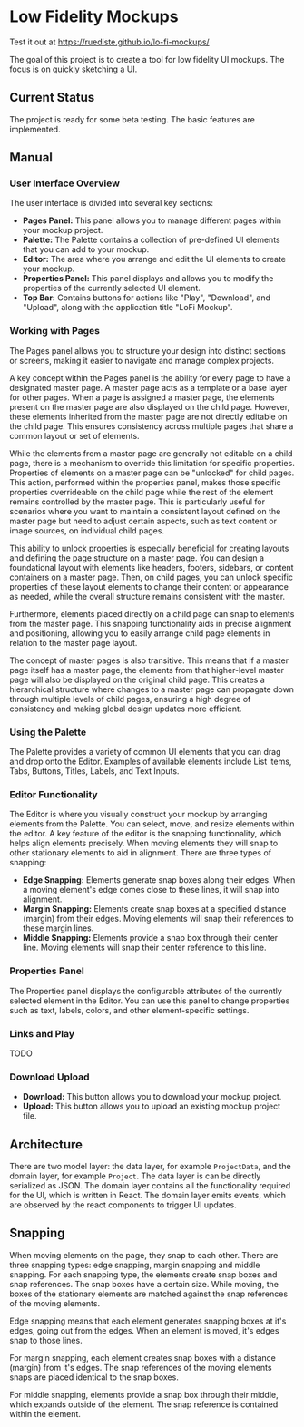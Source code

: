# Low Fidelity Mockups

Test it out at https://ruediste.github.io/lo-fi-mockups/

The goal of this project is to create a tool for low fidelity UI mockups. The focus is on quickly sketching a UI.

## Current Status

The project is ready for some beta testing. The basic features are implemented.

## Manual

### User Interface Overview

The user interface is divided into several key sections:

- **Pages Panel:** This panel allows you to manage different pages within your mockup project.
- **Palette:** The Palette contains a collection of pre-defined UI elements that you can add to your mockup.
- **Editor:** The area where you arrange and edit the UI elements to create your mockup.
- **Properties Panel:** This panel displays and allows you to modify the properties of the currently selected UI element.
- **Top Bar:** Contains buttons for actions like "Play", "Download", and "Upload", along with the application title "LoFi Mockup".

### Working with Pages

The Pages panel allows you to structure your design into distinct sections or screens, making it easier to navigate and manage complex projects.

A key concept within the Pages panel is the ability for every page to have a designated master page. A master page acts as a template or a base layer for other pages. When a page is assigned a master page, the elements present on the master page are also displayed on the child page. However, these elements inherited from the master page are not directly editable on the child page. This ensures consistency across multiple pages that share a common layout or set of elements.

While the elements from a master page are generally not editable on a child page, there is a mechanism to override this limitation for specific properties. Properties of elements on a master page can be "unlocked" for child pages. This action, performed within the properties panel, makes those specific properties overrideable on the child page while the rest of the element remains controlled by the master page. This is particularly useful for scenarios where you want to maintain a consistent layout defined on the master page but need to adjust certain aspects, such as text content or image sources, on individual child pages.

This ability to unlock properties is especially beneficial for creating layouts and defining the page structure on a master page. You can design a foundational layout with elements like headers, footers, sidebars, or content containers on a master page. Then, on child pages, you can unlock specific properties of these layout elements to change their content or appearance as needed, while the overall structure remains consistent with the master.

Furthermore, elements placed directly on a child page can snap to elements from the master page. This snapping functionality aids in precise alignment and positioning, allowing you to easily arrange child page elements in relation to the master page layout.

The concept of master pages is also transitive. This means that if a master page itself has a master page, the elements from that higher-level master page will also be displayed on the original child page. This creates a hierarchical structure where changes to a master page can propagate down through multiple levels of child pages, ensuring a high degree of consistency and making global design updates more efficient.

### Using the Palette

The Palette provides a variety of common UI elements that you can drag and drop onto the Editor. Examples of available elements include List items, Tabs, Buttons, Titles, Labels, and Text Inputs.

### Editor Functionality

The Editor is where you visually construct your mockup by arranging elements from the Palette. You can select, move, and resize elements within the editor. A key feature of the editor is the snapping functionality, which helps align elements precisely. When moving elements they will snap to other stationary elements to aid in alignment. There are three types of snapping:

- **Edge Snapping:** Elements generate snap boxes along their edges. When a moving element's edge comes close to these lines, it will snap into alignment.
- **Margin Snapping:** Elements create snap boxes at a specified distance (margin) from their edges. Moving elements will snap their references to these margin lines.
- **Middle Snapping:** Elements provide a snap box through their center line. Moving elements will snap their center reference to this line.

### Properties Panel

The Properties panel displays the configurable attributes of the currently selected element in the Editor. You can use this panel to change properties such as text, labels, colors, and other element-specific settings.

### Links and Play

TODO

### Download Upload

- **Download:** This button allows you to download your mockup project.
- **Upload:** This button allows you to upload an existing mockup project file.

## Architecture

There are two model layer: the data layer, for example `ProjectData`, and the domain layer, for example `Project`. The data layer is can be directly serialized as JSON. The domain layer contains all the functionality required for the UI, which is written in React. The domain layer emits events, which are observed by the react components to trigger UI updates.

## Snapping

When moving elements on the page, they snap to each other. There are three snapping types: edge snapping, margin snapping and middle snapping. For each snapping type, the elements create snap boxes and snap references. The snap boxes have a certain size. While moving, the boxes of the stationary elements are matched against the snap references of the moving elements.

Edge snapping means that each element generates snapping boxes at it's edges, going out from the edges. When an element is moved, it's edges snap to those lines.

For margin snapping, each element creates snap boxes with a distance (margin) from it's edges. The snap references of the moving elements snaps are placed identical to the snap boxes.

For middle snapping, elements provide a snap box through their middle, which expands outside of the element. The snap reference is contained within the element.
